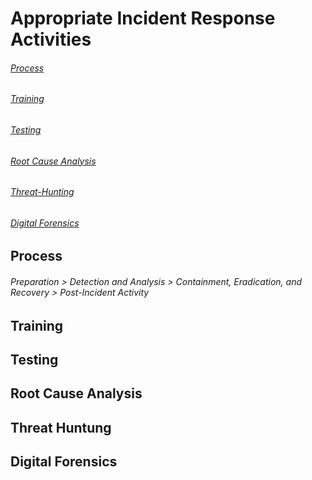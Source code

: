 # Appropriate Incident Response Activities

###### [Process](Process)
###### [Training](Training)
###### [Testing](Testing)
###### [Root Cause Analysis](Root-Cause-Analysis)
###### [Threat-Hunting](Threat-Hunting)
###### [Digital Forensics](Digital-Forensics)

## Process

###### Preparation > Detection and Analysis > Containment, Eradication, and Recovery > Post-Incident Activity



## Training

## Testing

## Root Cause Analysis

## Threat Huntung

## Digital Forensics
